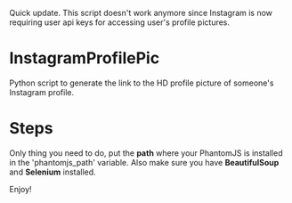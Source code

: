 Quick update. This script doesn't work anymore since Instagram is now requiring user api keys for accessing user's profile pictures.

# InstagramProfilePic
Python script to generate the link to the HD profile picture of someone's Instagram profile.

# Steps
Only thing you need to do, put the **path** where your PhantomJS is installed in the 'phantomjs_path' variable.
Also make sure you have **BeautifulSoup** and **Selenium** installed.

Enjoy!
